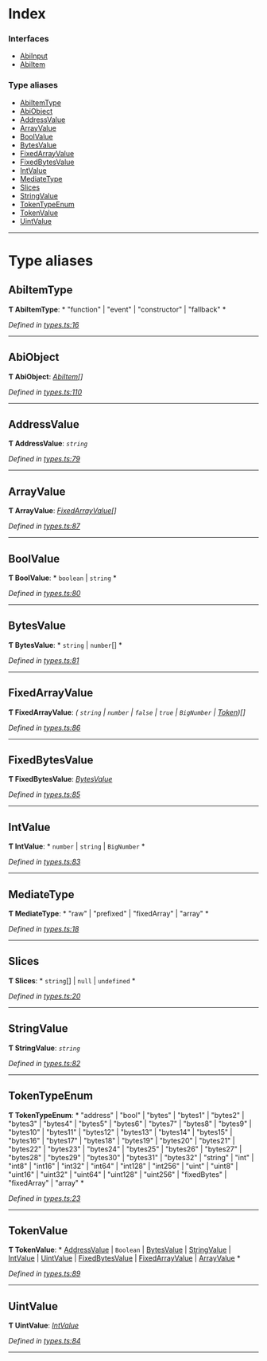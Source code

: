 

# Index

### Interfaces

* [AbiInput](../interfaces/_types_.abiinput.md)
* [AbiItem](../interfaces/_types_.abiitem.md)

### Type aliases

* [AbiItemType](_types_.md#abiitemtype)
* [AbiObject](_types_.md#abiobject)
* [AddressValue](_types_.md#addressvalue)
* [ArrayValue](_types_.md#arrayvalue)
* [BoolValue](_types_.md#boolvalue)
* [BytesValue](_types_.md#bytesvalue)
* [FixedArrayValue](_types_.md#fixedarrayvalue)
* [FixedBytesValue](_types_.md#fixedbytesvalue)
* [IntValue](_types_.md#intvalue)
* [MediateType](_types_.md#mediatetype)
* [Slices](_types_.md#slices)
* [StringValue](_types_.md#stringvalue)
* [TokenTypeEnum](_types_.md#tokentypeenum)
* [TokenValue](_types_.md#tokenvalue)
* [UintValue](_types_.md#uintvalue)

---

# Type aliases

<a id="abiitemtype"></a>

##  AbiItemType

**Ƭ AbiItemType**: * "function" &#124; "event" &#124; "constructor" &#124; "fallback"
*

*Defined in [types.ts:16](https://github.com/paritytech/js-libs/blob/de07639/packages/abi/src/types.ts#L16)*

___
<a id="abiobject"></a>

##  AbiObject

**Ƭ AbiObject**: *[AbiItem](../interfaces/_types_.abiitem.md)[]*

*Defined in [types.ts:110](https://github.com/paritytech/js-libs/blob/de07639/packages/abi/src/types.ts#L110)*

___
<a id="addressvalue"></a>

##  AddressValue

**Ƭ AddressValue**: *`string`*

*Defined in [types.ts:79](https://github.com/paritytech/js-libs/blob/de07639/packages/abi/src/types.ts#L79)*

___
<a id="arrayvalue"></a>

##  ArrayValue

**Ƭ ArrayValue**: *[FixedArrayValue](_types_.md#fixedarrayvalue)[]*

*Defined in [types.ts:87](https://github.com/paritytech/js-libs/blob/de07639/packages/abi/src/types.ts#L87)*

___
<a id="boolvalue"></a>

##  BoolValue

**Ƭ BoolValue**: * `boolean` &#124; `string`
*

*Defined in [types.ts:80](https://github.com/paritytech/js-libs/blob/de07639/packages/abi/src/types.ts#L80)*

___
<a id="bytesvalue"></a>

##  BytesValue

**Ƭ BytesValue**: * `string` &#124; `number`[]
*

*Defined in [types.ts:81](https://github.com/paritytech/js-libs/blob/de07639/packages/abi/src/types.ts#L81)*

___
<a id="fixedarrayvalue"></a>

##  FixedArrayValue

**Ƭ FixedArrayValue**: *( `string` &#124; `number` &#124; `false` &#124; `true` &#124; `BigNumber` &#124; [Token](../classes/_token_token_.token.md))[]*

*Defined in [types.ts:86](https://github.com/paritytech/js-libs/blob/de07639/packages/abi/src/types.ts#L86)*

___
<a id="fixedbytesvalue"></a>

##  FixedBytesValue

**Ƭ FixedBytesValue**: *[BytesValue](_types_.md#bytesvalue)*

*Defined in [types.ts:85](https://github.com/paritytech/js-libs/blob/de07639/packages/abi/src/types.ts#L85)*

___
<a id="intvalue"></a>

##  IntValue

**Ƭ IntValue**: * `number` &#124; `string` &#124; `BigNumber`
*

*Defined in [types.ts:83](https://github.com/paritytech/js-libs/blob/de07639/packages/abi/src/types.ts#L83)*

___
<a id="mediatetype"></a>

##  MediateType

**Ƭ MediateType**: * "raw" &#124; "prefixed" &#124; "fixedArray" &#124; "array"
*

*Defined in [types.ts:18](https://github.com/paritytech/js-libs/blob/de07639/packages/abi/src/types.ts#L18)*

___
<a id="slices"></a>

##  Slices

**Ƭ Slices**: * `string`[] &#124; `null` &#124; `undefined`
*

*Defined in [types.ts:20](https://github.com/paritytech/js-libs/blob/de07639/packages/abi/src/types.ts#L20)*

___
<a id="stringvalue"></a>

##  StringValue

**Ƭ StringValue**: *`string`*

*Defined in [types.ts:82](https://github.com/paritytech/js-libs/blob/de07639/packages/abi/src/types.ts#L82)*

___
<a id="tokentypeenum"></a>

##  TokenTypeEnum

**Ƭ TokenTypeEnum**: * "address" &#124; "bool" &#124; "bytes" &#124; "bytes1" &#124; "bytes2" &#124; "bytes3" &#124; "bytes4" &#124; "bytes5" &#124; "bytes6" &#124; "bytes7" &#124; "bytes8" &#124; "bytes9" &#124; "bytes10" &#124; "bytes11" &#124; "bytes12" &#124; "bytes13" &#124; "bytes14" &#124; "bytes15" &#124; "bytes16" &#124; "bytes17" &#124; "bytes18" &#124; "bytes19" &#124; "bytes20" &#124; "bytes21" &#124; "bytes22" &#124; "bytes23" &#124; "bytes24" &#124; "bytes25" &#124; "bytes26" &#124; "bytes27" &#124; "bytes28" &#124; "bytes29" &#124; "bytes30" &#124; "bytes31" &#124; "bytes32" &#124; "string" &#124; "int" &#124; "int8" &#124; "int16" &#124; "int32" &#124; "int64" &#124; "int128" &#124; "int256" &#124; "uint" &#124; "uint8" &#124; "uint16" &#124; "uint32" &#124; "uint64" &#124; "uint128" &#124; "uint256" &#124; "fixedBytes" &#124; "fixedArray" &#124; "array"
*

*Defined in [types.ts:23](https://github.com/paritytech/js-libs/blob/de07639/packages/abi/src/types.ts#L23)*

___
<a id="tokenvalue"></a>

##  TokenValue

**Ƭ TokenValue**: * [AddressValue](_types_.md#addressvalue) &#124; `Boolean` &#124; [BytesValue](_types_.md#bytesvalue) &#124; [StringValue](_types_.md#stringvalue) &#124; [IntValue](_types_.md#intvalue) &#124; [UintValue](_types_.md#uintvalue) &#124; [FixedBytesValue](_types_.md#fixedbytesvalue) &#124; [FixedArrayValue](_types_.md#fixedarrayvalue) &#124; [ArrayValue](_types_.md#arrayvalue)
*

*Defined in [types.ts:89](https://github.com/paritytech/js-libs/blob/de07639/packages/abi/src/types.ts#L89)*

___
<a id="uintvalue"></a>

##  UintValue

**Ƭ UintValue**: *[IntValue](_types_.md#intvalue)*

*Defined in [types.ts:84](https://github.com/paritytech/js-libs/blob/de07639/packages/abi/src/types.ts#L84)*

___


